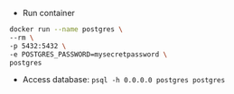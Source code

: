 - Run container

``` bash
docker run --name postgres \
--rm \
-p 5432:5432 \
-e POSTGRES_PASSWORD=mysecretpassword \
postgres
```

- Access database: `psql -h 0.0.0.0 postgres postgres`
